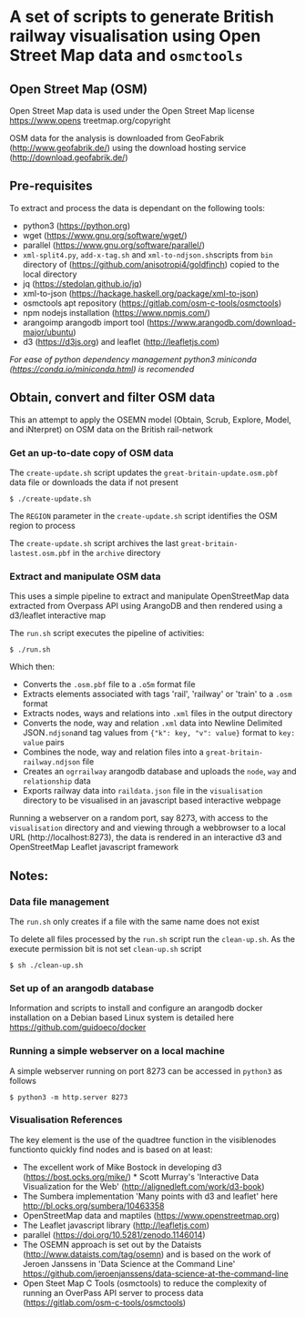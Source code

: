 # A set of scripts to generate British railway visualisation using Open Street Map data and `osmctools`

## Open Street Map (OSM)
Open Street Map data is used under the Open Street Map license https://www.opens
treetmap.org/copyright

OSM data for the analysis is downloaded from GeoFabrik (http://www.geofabrik.de/) using the download hosting service (http://download.geofabrik.de/)

## Pre-requisites

To extract and process the data is dependant on the following tools:

  * python3 (https://python.org) 
  * wget (https://www.gnu.org/software/wget/)
  * parallel (https://www.gnu.org/software/parallel/)
  * `xml-split4.py`, `add-x-tag.sh` and `xml-to-ndjson.sh`scripts from `bin` directory of (https://github.com/anisotropi4/goldfinch) copied to the local directory
  * jq (https://stedolan.github.io/jq)
  * xml-to-json (https://hackage.haskell.org/package/xml-to-json)
  * osmctools apt repository (https://gitlab.com/osm-c-tools/osmctools)
  * npm nodejs installation (https://www.npmjs.com/)
  * arangoimp arangodb import tool (https://www.arangodb.com/download-major/ubuntu)
  * d3 (https://d3js.org) and leaflet (http://leafletjs.com)

*For ease of python dependency management python3 miniconda (https://conda.io/miniconda.html) is recomended*

## Obtain, convert and filter OSM data

This an attempt to apply the OSEMN model (Obtain, Scrub, Explore, Model, and iNterpret) on OSM data on the British rail-network

### Get an up-to-date copy of OSM data

The `create-update.sh` script updates the `great-britain-update.osm.pbf` data file or downloads the data if not present

    $ ./create-update.sh

The `REGION` parameter in the `create-update.sh` script identifies the OSM region to process

The `create-update.sh` script archives the last `great-britain-lastest.osm.pbf` in the `archive` directory

### Extract and manipulate OSM data

This uses a simple pipeline to extract and manipulate OpenStreetMap data extracted from Overpass API using ArangoDB and then rendered using a d3/leaflet interactive map

The `run.sh` script executes the pipeline of activities:

    $ ./run.sh

Which then:

* Converts the `.osm.pbf` file to a `.o5m` format file
* Extracts elements associated with tags 'rail', 'railway' or 'train' to a `.osm` format
* Extracts nodes, ways and relations into `.xml` files in the output directory
* Converts the node, way and relation `.xml` data into Newline Delimited JSON`.ndjson`and tag values from `{"k": key, "v": value}` format to `key: value` pairs
* Combines the node, way and relation files into a `great-britain-railway.ndjson` file
* Creates an `ogrrailway` arangodb database and uploads the `node`, `way` and `relationship` data
* Exports railway data into `raildata.json` file in the `visualisation` directory to be visualised in an javascript based interactive webpage

Running a webserver on a random port, say 8273, with access to the `visualisation` directory and and viewing through a webbrowser to a local URL (http://localhost:8273), the data is rendered in an interactive d3 and OpenStreetMap Leaflet javascript framework  

## Notes:

### Data file management

The `run.sh` only creates if a file with the same name does not exist

To delete all files processed by the `run.sh` script run the `clean-up.sh`. As the execute permission bit is not set `clean-up.sh` script 

    $ sh ./clean-up.sh

### Set up of an arangodb database

Information and scripts to install and configure an arangodb docker installation on a Debian based Linux system is detailed here https://github.com/guidoeco/docker

### Running a simple webserver on a local machine

A simple webserver running on port 8273 can be accessed in `python3` as follows  

    $ python3 -m http.server 8273

### Visualisation References

The key element is the use of the quadtree function in the visiblenodes functionto quickly find nodes and is based on at least:
* The excellent work of Mike Bostock in developing d3 (https://bost.ocks.org/mike/)
* Scott Murray's 'Interactive Data Visualization for the Web' (http://alignedleft.com/work/d3-book)
* The Sumbera implementation 'Many points with d3 and leaflet' here http://bl.ocks.org/sumbera/10463358
* OpenStreetMap data and maptiles (https://www.openstreetmap.org)
* The Leaflet javascript library (http://leafletjs.com)
* parallel (https://doi.org/10.5281/zenodo.1146014)
* The OSEMN approach is set out by the Dataists (http://www.dataists.com/tag/osemn) and is based on the work of Jeroen Janssens in 'Data Science at the Command Line' https://github.com/jeroenjanssens/data-science-at-the-command-line  
* Open Steet Map C Tools (osmctools) to reduce the complexity of running an OverPass API server to process data (https://gitlab.com/osm-c-tools/osmctools)

